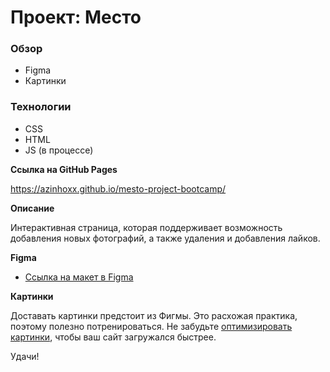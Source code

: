 # Проект: Место

### Обзор

* Figma
* Картинки

### Технологии

* CSS
* HTML
* JS (в процессе)

**Ссылка на GitHub Pages**

https://azinhoxx.github.io/mesto-project-bootcamp/

**Описание**

Интерактивная страница, которая поддерживает возможность добавления новых фотографий, а также удаления и добавления лайков.

**Figma**

* [Ссылка на макет в Figma](https://www.figma.com/file/2cn9N9jSkmxD84oJik7xL7/JavaScript.-Sprint-4?node-id=0%3A1)

**Картинки**

Доставать картинки предстоит из Фигмы. Это расхожая практика, поэтому полезно потренироваться.
Не забудьте [оптимизировать картинки](https://tinypng.com/), чтобы ваш сайт загружался быстрее.

Удачи!
